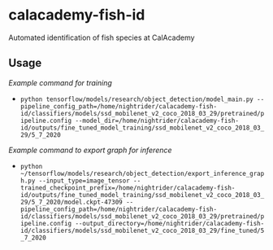 # calacademy-fish-id
Automated identification of fish species at CalAcademy

## Usage
*Example command for training*
- `python tensorflow/models/research/object_detection/model_main.py --pipeline_config_path=/home/nightrider/calacademy-fish-id/classifiers/models/ssd_mobilenet_v2_coco_2018_03_29/pretrained/pipeline.config --model_dir=/home/nightrider/calacademy-fish-id/outputs/fine_tuned_model_training/ssd_mobilenet_v2_coco_2018_03_29/5_7_2020`

*Example command to export graph for inference*
- `python ~/tensorflow/models/research/object_detection/export_inference_graph.py --input_type=image_tensor --trained_checkpoint_prefix=/home/nightrider/calacademy-fish-id/outputs/fine_tuned_model_training/ssd_mobilenet_v2_coco_2018_03_29/5_7_2020/model.ckpt-47309 --pipeline_config_path=/home/nightrider/calacademy-fish-id/classifiers/models/ssd_mobilenet_v2_coco_2018_03_29/pretrained/pipeline.config --output_directory=/home/nightrider/calacademy-fish-id/classifiers/models/ssd_mobilenet_v2_coco_2018_03_29/fine_tuned/5_7_2020`

